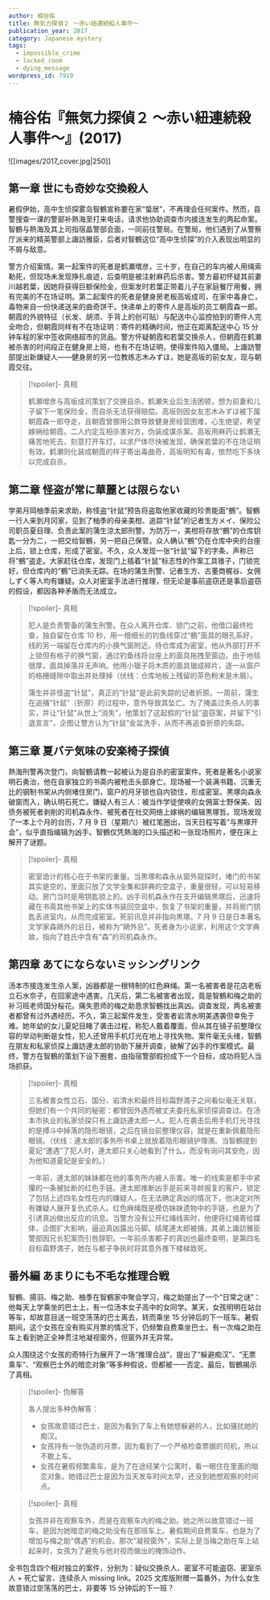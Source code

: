 ```yaml
---
author: 楠谷佑
title: 無気力探偵２ ～赤い紐連続殺人事件～
publication_year: 2017
category: Japanese mystery
tags:
  - impossible_crime
  - locked_room
  - dying_message
wordpress_id: 7919
---
```


# 楠谷佑『無気力探偵２ ～赤い紐連続殺人事件～』(2017)

![[images/2017_cover.jpg|250]]

## 第一章 世にも奇妙な交換殺人

暑假伊始，高中生侦探雾岛智鶴宣称要在家“蛰居”，不再理会任何案件。然而，县警搜查一课的警部补熱海至打来电话，请求他协助调查市内接连发生的两起命案。智鶴与熱海及其上司指宿晶警部会面，一同前往警局。在警局，他们遇到了从警察厅派来的精英警部上諏訪雅臣，后者对智鶴这位“高中生侦探”的介入表现出明显的不屑与敌意。

警方介绍案情。第一起案件的死者是鹤瀬増彦，三十岁，在自己的车内被人用绳索勒死，但现场未发现挣扎痕迹，后查明是被注射麻药后杀害。警方最初怀疑其前妻川越若葉，因她将获得巨额保险金，但案发时若葉正带着儿子在家庭餐厅用餐，拥有完美的不在场证明。第二起案件的死者是健身房老板高坂成司，在家中毒身亡，毒物来自一份快递送来的曲奇饼干。快递单上的寄件人是高坂的员工朝霞森一郎。朝霞的外貌特征（长发、胡须、手背上的创可贴）与配送中心监控拍到的寄件人完全吻合，但朝霞同样有不在场证明：寄件的精确时间，他正在距离配送中心 15 分钟车程的家中签收网络超市的货品。警方怀疑朝霞和若葉交换杀人，但朝霞在鹤瀬被杀害的时间段正在健身房上班，也有不在场证明，使得案件陷入僵局。上諏訪警部提出新嫌疑人——健身房的另一位教练志木みずほ，她是高坂的前女友，现与朝霞交往。

> [!spoiler]- 真相
> 
> 鹤瀬增彦与高坂成司策划了交换自杀。鹤瀬失业后生活困顿，想为前妻和儿子留下一笔保险金，而自杀无法获得赔偿。高坂则因女友志木みずほ被下属朝霞森一郎夺走，且朝霞曾挪用公款导致健身房经营困难，心生绝望，希望嫁祸给朝霞。二人约定互相杀害对方，伪装成谋杀案。高坂用麻药让鹤瀬无痛苦地死去，刻意打开车灯，以求尸体尽快被发现，确保若葉的不在场证明有效。鹤瀬则化装成朝霞的样子寄出毒曲奇，高坂明知有毒，依然吃下多块以完成自杀。

## 第二章 怪盗が常に華麗とは限らない

学弟月岡柚季前来求助，称怪盗“针鼠”预告将盗取他家收藏的珍贵能面“鵺”。智鶴一行人来到月冈家，见到了柚季的母亲美柑、追踪“针鼠”的记者生方メイ、保险公司职员夏目理、负责此案的蒲生涼太郎刑警。为防万一，美柑将存放“鵺”的仓库钥匙一分为二，一把交给智鶴，另一把自己保管。众人确认“鵺”仍在仓库中央的台座上后，锁上仓库，形成了密室。不久，众人发现一张“针鼠”留下的字条，声称已将“鵺”盗走。大家赶往仓库，发现门上插着“针鼠”标志性的作案工具锥子，门锁完好，但仓库内的“鵺”已消失无踪。在场的蒲生刑警、记者生方、古董商梶谷、女佣しずく等人均有嫌疑。众人对密室手法进行推理，但无论是事前盗窃还是事后盗窃的假设，都因各种矛盾而无法成立。

> [!spoiler]- 真相
> 
> 犯人是负责警备的蒲生刑警。在众人离开仓库、锁门之前，他借口最终检查，独自留在仓库 10 秒，用一根细长的钓鱼线穿过“鵺”面具的眼孔系好，线的另一端留在仓库内的小换气窗附近。待仓库成为密室，他从外部打开不上锁但有格子的换气窗，通过钓鱼线将台座上的面具拖拽至窗边。由于地毯很厚，面具掉落并无声响。他用小锯子将木质的面具锯成碎片，逐一从窗户的格栅缝隙中取出并处理掉（伏线：仓库地板上残留的茶色粉末是木屑）。
> 
> 蒲生并非怪盗“针鼠”，真正的“针鼠”是此前失踪的记者折原。一周前，蒲生在追捕“针鼠”（折原）的过程中，意外导致其坠亡。为了掩盖过失杀人的事实，并让“针鼠”从世上“消失”，他策划了这起假的“针鼠”盗窃案，并留下“引退宣言”，企图让警方认为“针鼠”金盆洗手，从而不再追查折原的失踪。

## 第三章 夏バテ気味の安楽椅子探偵

熱海刑警再次登门，向智鶴请教一起被认为是自杀的密室案件。死者是著名小说家明石勇治，他在自家独立的书斋内被枪击头部身亡。现场被一个装满书籍、沉重无比的钢制书架从内侧堵住房门，窗户的月牙锁也自内锁住，形成密室。黒塚向森永破窗而入，确认明石死亡。嫌疑人有三人：被当作学徒使唤的女佣富士野保美、因债务被死者剥削的司机森永作、被死者在社交网络上嫁祸的编辑黒塚哲。现场发现了一本上个月的台历，7 月 9 日（星期六）被红笔圈出，当天日程写着“与黒塚开会”，似乎直指编辑为凶手。智鶴仅凭熱海的口头描述和一张现场照片，便在床上解开了谜题。

> [!spoiler]- 真相
> 
> 密室诡计的核心在于书架的重量。当黒塚和森永从窗外窥探时，堵门的书架其实是空的，里面只放了文学全集和辞典的空盒子，重量很轻，可以轻易移动。房门当时是用钥匙锁上的。凶手司机森永作在支开编辑黒塚后，迅速将藏在书斋其他书架上的实体书装回空盒中，恢复了书架的重量，并将房门钥匙丢进室内，从而完成密室。死前讯息并非指向黒塚。7 月 9 日是日本著名文学家森鷗外的忌日，被称为“鷗外忌”。死者身为小说家，利用这个文学典故，指向了姓氏中含有“森”的司机森永作。

## 第四章 あてにならないミッシングリンク

汤本市接连发生杀人案，凶器都是一根特制的红色麻绳。第一名被害者是花店老板立石水奈子，在回家途中遇害。几天后，第二名被害者出现，竟是智鶴和梅之助的补习班老师国分桜花。痛失恩师的梅之助恳求智鶴找出真凶。调查发现，两名被害者都曾有过外遇经历。不久，第三起案件发生，受害者岩清水明美遇袭但幸免于难。她年幼的女儿夏妃目睹了袭击过程，称犯人戴着覆面，但从其在镜子前整理仪容的举动判断是女性，犯人还曾用手机灯光在地上寻找失物。案件毫无头绪，智鶴在朋友和私家侦探上諏訪連太郎的协助下展开调查，破解了凶手的作案模式。最终，警方在智鶴的策划下设下圈套，由指宿警部假扮成下一个目标，成功将犯人当场抓获。

> [!spoiler]- 真相
> 
> 三名被害女性立石、国分、岩清水和最终目标霜野満子之间看似毫无关联，但她们有一个共同的秘密：都曾因外遇而被丈夫委托私家侦探调查过。在汤本市执业的私家侦探只有上諏訪連太郎一人。犯人在袭击后用手机灯光寻找的是搏斗中掉落的隐形眼镜，之后在镜台前整理仪容，就是在重新佩戴隐形眼镜。（伏线：連太郎的事务所书桌上就放着隐形眼镜护理液。当智鶴提到夏妃“遭遇”了犯人时，連太郎只关心她看到了什么，而没有询问其安危，因为他知道夏妃是安全的。）
> 
> 一年前，連太郎的妹妹都在他的事务所内被人杀害。唯一的线索是都手中紧攥的一条被扯断的红色手链。連太郎推断凶手是前来寻衅报复的客户，锁定了包括上述四名女性在内的嫌疑人。在无法确定真凶的情况下，他决定对所有嫌疑人展开复仇式杀人。红色麻绳既是模仿妹妹遗物中的手链，也是为了引诱真凶做出反应的讯息。当警方没有公开红绳线索时，他便将红绳寄给媒体，企图扩大影响，逼迫真凶露出马脚。结尾連太郎被捕，其弟上諏訪雅臣警部因兄长犯案而引咎辞职。一年前杀害都子的真凶也最终查明，是第四名目标霜野満子，她在与都子争执时将其意外推下楼梯致死。

## 番外編 あまりにも不毛な推理合戦

智鶴、揚羽、梅之助、柚季在智鶴家中聚会学习，梅之助提出了一个“日常之谜”：他每天上学乘坐的巴士上，有一位汤本女子高中的女同学。某天，女孩明明在站台等车，却故意目送一班空荡荡的巴士离去，转而乘坐 15 分钟后的下一班车。暑假期间，这个女孩在没有购买月票的情况下，仍频繁自费乘坐巴士。有一次梅之助在车上看到她正全神贯注地凝视窗外，但窗外并无异常。

众人围绕这个女孩的奇特行为展开了一场“推理合战”，提出了“躲避痴汉”、“无票乘车”、“观察巴士外的暗恋对象”等多种假说，但都被一一否定。最后，智鶴揭示了真相。

> [!spoiler]- 伪解答
> 
> 各人提出多种伪解答：
> - 女孩故意错过巴士，是因为看到了车上有她想躲避的人，比如骚扰她的痴汉。
> - 女孩持有一张伪造的月票，因为看到了一个严格检查票据的司机，所以不敢上车。
> - 女孩在暑假频繁乘车，是为了在途经某个公寓时，看一眼住在里面的暗恋对象。她错过巴士是因为当天发车时间太早，还没到她想观察的时间点。

> [!spoiler]- 真相
> 
> 女孩并非在观察车外，而是在观察车内的梅之助。她之所以故意错过一班车，是因为她暗恋的梅之助没有在那班车上。暑假期间自费乘车，也是为了增加与梅之助“偶遇”的机会。那次“凝视窗外”，实际上是当梅之助在车上站起来时，女孩为了避免与他对视而做出的掩饰动作。

全书包含四个相对独立的案件，分别为：疑似交换杀人、密室不可能盗窃、密室杀人 + 死亡留言、连续杀人 missing link。2025 文库版附赠一篇番外，为什么女生故意错过空荡荡的巴士，非要等 15 分钟后的下一班？
